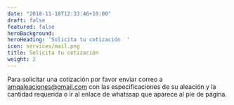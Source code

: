 ```yaml
---
date: "2018-11-18T12:33:46+10:00"
draft: false
featured: false
heroBackground:
heroHeading: 'Solicita tu cotización  '
icon: services/mail.png
title: Solicita tu cotización
weight: 2
---
```


Para solicitar una cotización por favor enviar correo a 
amqaleaciones@gmail.com con las especificaciones de su aleación y la cantidad requerida o ir al enlace de whatssap que aparece al pie de página. 